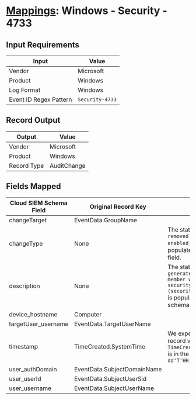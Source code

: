 # [Mappings](README.md): Windows - Security - 4733

## Input Requirements

|Input|Value|
|-----|-----|
|Vendor|Microsoft|
|Product|Windows|
|Log Format|Windows|
|Event ID Regex Pattern|`Security-4733`|

## Record Output

|Output|Value|
|------|-----|
|Vendor|Microsoft|
|Product|Windows|
|Record Type|AuditChange|

## Fields Mapped

|Cloud SIEM Schema Field|Original Record Key|Notes|
|-----------------------|-------------------|-----|
|changeTarget|EventData.GroupName||
|changeType|None|The static text `Member removed from a security-enabled group` is populated in this schema field.|
|description|None|The static text `This event generates every time member was removed from security-enabled (security) local group.` is populated in this schema field.|
|device_hostname|Computer||
|targetUser_username|EventData.TargetUserName||
|timestamp|TimeCreated.SystemTime|We expect the orginal record value of `TimeCreated.SystemTime` is in the format `yyyy-MM-dd'T'HH:mm:ss.SSSSSSSSSZ`|
|user_authDomain|EventData.SubjectDomainName||
|user_userId|EventData.SubjectUserSid||
|user_username|EventData.SubjectUserName||

